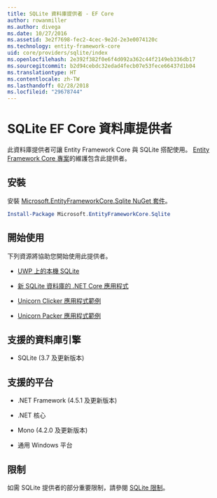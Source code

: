 ```yaml
---
title: SQLite 資料庫提供者 - EF Core
author: rowanmiller
ms.author: divega
ms.date: 10/27/2016
ms.assetid: 3e2f7698-fec2-4cec-9e2d-2e3e0074120c
ms.technology: entity-framework-core
uid: core/providers/sqlite/index
ms.openlocfilehash: 2e392f382f0e6f4d092a362c44f2149eb336db17
ms.sourcegitcommit: b2d94cebdc32edad4fecb07e53fece66437d1b04
ms.translationtype: HT
ms.contentlocale: zh-TW
ms.lasthandoff: 02/28/2018
ms.locfileid: "29678744"
---
```

# <a name="sqlite-ef-core-database-provider"></a>SQLite EF Core 資料庫提供者

此資料庫提供者可讓 Entity Framework Core 與 SQLite 搭配使用。 [Entity Framework Core 專案](https://github.com/aspnet/EntityFrameworkCore)的維護包含此提供者。

## <a name="install"></a>安裝

安裝 [Microsoft.EntityFrameworkCore.Sqlite NuGet 套件](https://www.nuget.org/packages/Microsoft.EntityFrameworkCore.Sqlite/)。

``` powershell
Install-Package Microsoft.EntityFrameworkCore.Sqlite
```

## <a name="get-started"></a>開始使用

下列資源將協助您開始使用此提供者。
* [UWP 上的本機 SQLite](../../get-started/uwp/getting-started.md)

* [新 SQLite 資料庫的 .NET Core 應用程式](../../get-started/netcore/new-db-sqlite.md)

* [Unicorn Clicker 應用程式範例](https://github.com/rowanmiller/UnicornStore/tree/master/UnicornClicker/UWP)

* [Unicorn Packer 應用程式範例](https://github.com/rowanmiller/UnicornStore/tree/master/UnicornPacker)

## <a name="supported-database-engines"></a>支援的資料庫引擎

* SQLite (3.7 及更新版本)

## <a name="supported-platforms"></a>支援的平台

* .NET Framework (4.5.1 及更新版本)

* .NET 核心

* Mono (4.2.0 及更新版本)

* 通用 Windows 平台

## <a name="limitations"></a>限制

如需 SQLite 提供者的部分重要限制，請參閱 [SQLite 限制](limitations.md)。
